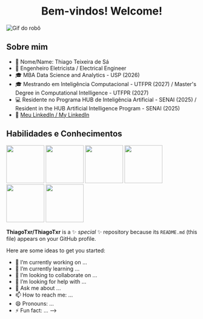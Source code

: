 <center><h1> Bem-vindos! Welcome! </h1></center>

![Gif do robô](https://media0.giphy.com/media/v1.Y2lkPTc5MGI3NjExdzI0Y3ZwMmx4cTF6OHN4ajVqNWRwcnE3b2dtaGUzbDJyaHduZnE2NSZlcD12MV9pbnRlcm5hbF9naWZfYnlfaWQmY3Q9Zw/58OujxlE7e19Mjv0gj/giphy.webp)

## Sobre mim

- 💁 Nome/Name: Thiago Teixeira de Sá <br>
- 🔌 Engenheiro Eletricista / Electrical Engineer <br>
- 🎓 MBA Data Science and Analytics - USP (2026) <br>
- 🎓 Mestrando em Inteligência Computacional - UTFPR (2027) / Master's Degree in Computational Intelligence - UTFPR (2027) <br>
- 💻 Residente no Programa HUB de Inteligência Artificial - SENAI (2025) / Resident in the HUB Artificial Intelligence Program - SENAI (2025) <br>
- 🔗 [Meu LinkedIn / My LinkedIn](https://www.linkedin.com/in/thiagotxrsa/)

## Habilidades e Conhecimentos

<img src="https://cdn.jsdelivr.net/gh/devicons/devicon@latest/icons/python/python-plain-wordmark.svg" width="100px">
<img src="https://cdn.jsdelivr.net/gh/devicons/devicon@latest/icons/c/c-plain.svg" width="100px">
<img src="https://cdn.jsdelivr.net/gh/devicons/devicon@latest/icons/git/git-plain-wordmark.svg" width="100px">
<img src="https://cdn.jsdelivr.net/gh/devicons/devicon@latest/icons/github/github-original-wordmark.svg" width="100px">
<img src="https://cdn.jsdelivr.net/gh/devicons/devicon@latest/icons/spyder/spyder-plain-wordmark.svg" width="100px">
<img src="https://cdn.jsdelivr.net/gh/devicons/devicon@latest/icons/matlab/matlab-original.svg" width="100px">
          
          
          

          
          

**ThiagoTxr/ThiagoTxr** is a ✨ _special_ ✨ repository because its `README.md` (this file) appears on your GitHub profile.

Here are some ideas to get you started:

- 🔭 I’m currently working on ...
- 🌱 I’m currently learning ...
- 👯 I’m looking to collaborate on ...
- 🤔 I’m looking for help with ...
- 💬 Ask me about ...
- 📫 How to reach me: ...
- 😄 Pronouns: ...
- ⚡ Fun fact: ...
-->
